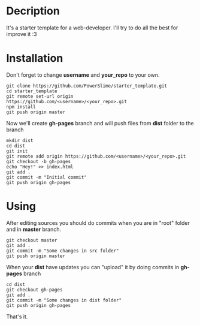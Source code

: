 # Decription
It's a starter template for a web-developer.  I'll try to do all the best for improve it :3

# Installation
Don't forget to change **username** and **your_repo** to your own.

    git clone https://github.com/PowerSlime/starter_template.git
    cd starter_template
    git remote set-url origin https://github.com/<username>/<your_repo>.git
    npm install
    git push origin master
Now we'll create **gh-pages** branch and will push files from **dist** folder to the branch

    mkdir dist
    cd dist
    git init
    git remote add origin https://github.com/<username>/<your_repo>.git
    git checkout -b gh-pages
    echo "Hey!" >> index.html
    git add .
    git commit -m "Initial commit"
    git push origin gh-pages
# Using
After editing sources you should do commits when you are in "root" folder and in **master** branch.

    git checkout master
    git add .
    git commit -m "Some changes in src folder"
    git push origin master
When your **dist** have updates you can "upload" it by doing commits in **gh-pages** branch

    cd dist
    git checkout gh-pages
    git add .
    git commit -m "Some changes in dist folder"
    git push origin gh-pages
That's it.
